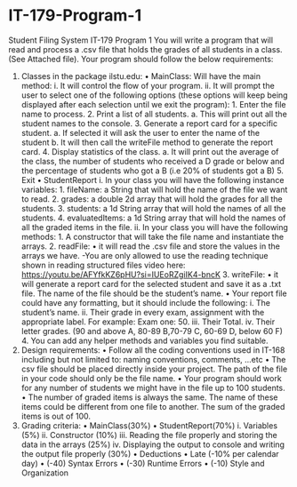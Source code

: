 # IT-179-Program-1
Student Filing System
IT-179
Program 1
You will write a program that will read and process a .csv file that holds the grades of all students in a class. (See Attached file).
Your program should follow the below requirements:
  1. Classes in the package ilstu.edu:
    • MainClass:
        Will have the main method:
        i. It will control the flow of your program.
        ii. It will prompt the user to select one of the following options (these options will keep being displayed after each selection until we exit the program):
          1. Enter the file name to process.
          2. Print a list of all students.
            a. This will print out all the student names to the console.
          3. Generate a report card for a specific student.
            a. If selected it will ask the user to enter the name of the student
            b. It will then call the writeFile method to generate the report card.
          4. Display statistics of the class.
            a. It will print out the average of the class, the number of students who received a D grade or below and the percentage of students who got a B (i.e 20% of students got a B)
          5. Exit
    • StudentReport
       i. In your class you will have the following instance variables:
          1. fileName: a String that will hold the name of the file we want to read.
          2. grades: a double 2d array that will hold the grades for all the students.
          3. students: a 1d String array that will hold the names of all the students.
          4. evaluatedItems: a 1d String array that will hold the names of all the graded items in the file.
       ii. In your class you will have the following methods:
          1. A constructor that will take the file name and instantiate the arrays.
          2. readFile:
            • it will read the .csv file and store the values in the arrays we have. -You are only allowed to use the reading technique shown in reading structured files video here:
              https://youtu.be/AFYfkKZ6pHU?si=IUEoRZgiIK4-bncK
          3. writeFile:
            • it will generate a report card for the selected student and save it
            as a .txt file. The name of the file should be the student’s name.
            • Your report file could have any formatting, but it should include
            the following:
              i. The student’s name.
              ii. Their grade in every exam, assignment with the appropriate label. For example: Exam one: 50.
              iii. Their Total.
              iv. Their letter grades. (90 and above A, 80-89 B,70-79 C, 60-69 D, below 60 F)
          4. You can add any helper methods and variables you find suitable.
2. Design requirements:
  • Follow all the coding conventions used in IT-168 including but not limited to: naming
  conventions, comments, ...etc
  • The csv file should be placed directly inside your project. The path of the file in your
  code should only be the file name.
  • Your program should work for any number of students we might have in the file up to
  100 students.
  • The number of graded items is always the same. The name of these items could be
  different from one file to another. The sum of the graded items is out of 100.
3. Grading criteria:
  • MainClass(30%)
  • StudentReport(70%)
    i. Variables (5%)
    ii. Constructor (10%)
    iii. Reading the file properly and storing the data in the arrays (25%)
    iv. Displaying the output to console and writing the output file properly (30%)
      • Deductions
      • Late (-10% per calendar day)
      • (-40) Syntax Errors
      • (-30) Runtime Errors
      • (-10) Style and Organization

